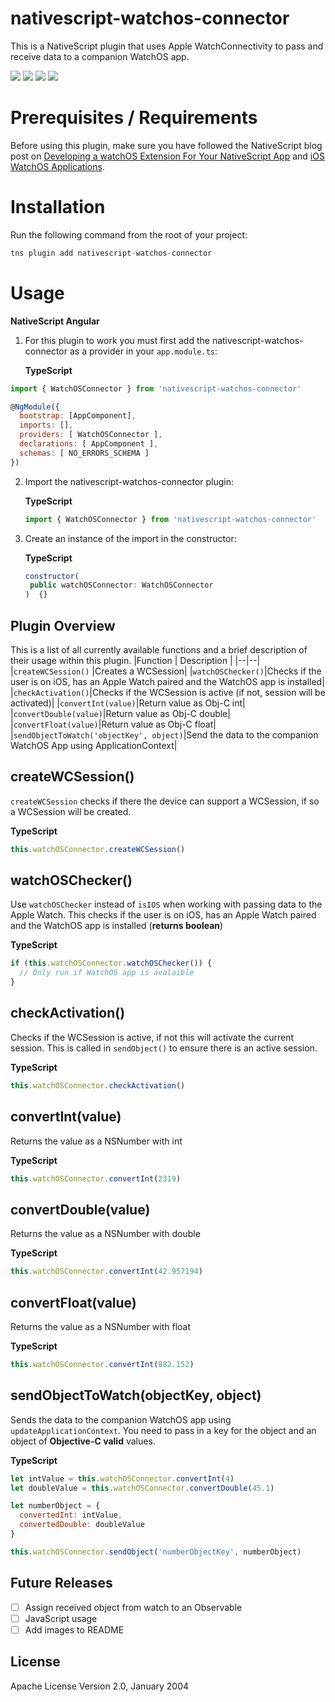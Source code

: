 # nativescript-watchos-connector

This is a NativeScript plugin that uses Apple WatchConnectivity to pass and receive data to a companion WatchOS app.

[![](https://img.shields.io/npm/v/nativescript-watchos-connector?style=for-the-badge)](https://www.npmjs.com/package/nativescript-watchos-connector) [![](https://img.shields.io/github/downloads/reecereynolds/nativescript-watchos-connector/total?style=for-the-badge)](https://github.com/ReeceReynolds/nativescript-watchos-connector/) [![](https://img.shields.io/github/issues/reecereynolds/nativescript-watchos-connector?style=for-the-badge)](https://github.com/ReeceReynolds/nativescript-watchos-connector/issues) [![](https://img.shields.io/twitter/follow/_reecereynolds?color=blue&label=Follow%20me&style=for-the-badge)](https://twitter.com/_reecereynolds)

# Prerequisites / Requirements

Before using this plugin, make sure you have followed the NativeScript blog post on [Developing a watchOS Extension For Your NativeScript App](https://www.nativescript.org/blog/developing-a-watchos-extension-for-your-nativescript-app) and [iOS WatchOS Applications](https://docs.nativescript.org/angular/tooling/ios-watch-apps).

# Installation

Run the following command from the root of your project:

```javascript
tns plugin add nativescript-watchos-connector
```

# Usage

**NativeScript Angular**

1. For this plugin to work you must first add the nativescript-watchos-connector as a provider in your `app.module.ts`:

   **TypeScript**

```javascript
import { WatchOSConnector } from 'nativescript-watchos-connector'

@NgModule({
  bootstrap: [AppComponent],
  imports: [],
  providers: [ WatchOSConnector ],
  declarations: [ AppComponent ],
  schemas: [ NO_ERRORS_SCHEMA ]
})
```

2. Import the nativescript-watchos-connector plugin:

   **TypeScript**

   ```javascript
   import { WatchOSConnector } from 'nativescript-watchos-connector'
   ```

3. Create an instance of the import in the constructor:

   **TypeScript**

   ```javascript
   constructor(
    public watchOSConnector: WatchOSConnector
   )  {}
   ```

## Plugin Overview

This is a list of all currently available functions and a brief description of their usage within this plugin.
|Function | Description |
|--|--|
|`createWCSession()` |Creates a WCSession|
|`watchOSChecker()`|Checks if the user is on iOS, has an Apple Watch paired and the WatchOS app is installed|
|`checkActivation()`|Checks if the WCSession is active (if not, session will be activated)|
|`convertInt(value)`|Return value as Obj-C int|
|`convertDouble(value)`|Return value as Obj-C double|
|`convertFloat(value)`|Return value as Obj-C float|
|`sendObjectToWatch('objectKey', object)`|Send the data to the companion WatchOS App using ApplicationContext|

## createWCSession()

`createWCSession` checks if there the device can support a WCSession, if so a WCSession will be created.

**TypeScript**

```javascript
this.watchOSConnector.createWCSession()
```

## watchOSChecker()

Use `watchOSChecker` instead of `isIOS` when working with passing data to the Apple Watch. This checks if the user is on iOS, has an Apple Watch paired and the WatchOS app is installed (**returns boolean**)

**TypeScript**

```javascript
if (this.watchOSConnector.watchOSChecker()) {
  // Only run if WatchOS app is avalaible
}
```

## checkActivation()

Checks if the WCSession is active, if not this will activate the current session. This is called in `sendObject()` to ensure there is an active session.

**TypeScript**

```javascript
this.watchOSConnector.checkActivation()
```

## convertInt(value)

Returns the value as a NSNumber with int

**TypeScript**

```javascript
this.watchOSConnector.convertInt(2319)
```

## convertDouble(value)

Returns the value as a NSNumber with double

**TypeScript**

```javascript
this.watchOSConnector.convertInt(42.957194)
```

## convertFloat(value)

Returns the value as a NSNumber with float

**TypeScript**

```javascript
this.watchOSConnector.convertInt(882.152)
```

## sendObjectToWatch(objectKey, object)

Sends the data to the companion WatchOS app using `updateApplicationContext`. You need to pass in a key for the object and an object of **Objective-C valid** values.

**TypeScript**

```javascript
let intValue = this.watchOSConnector.convertInt(4)
let doubleValue = this.watchOSConnector.convertDouble(45.1)

let numberObject = {
  convertedInt: intValue,
  convertedDouble: doubleValue
}

this.watchOSConnector.sendObject('numberObjectKey', numberObject)
```

## Future Releases

- [ ] Assign received object from watch to an Observable
- [ ] JavaScript usage
- [ ] Add images to README

## License

Apache License Version 2.0, January 2004
